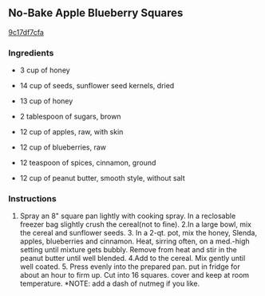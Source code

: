 ## No-Bake Apple Blueberry Squares

[9c17df7cfa](http://www.food.com/recipe/no-bake-apple-blueberry-squares-301932)

### Ingredients

 - 3 cup of honey

 - 14 cup of seeds, sunflower seed kernels, dried

 - 13 cup of honey

 - 2 tablespoon of sugars, brown

 - 12 cup of apples, raw, with skin

 - 12 cup of blueberries, raw

 - 12 teaspoon of spices, cinnamon, ground

 - 12 cup of peanut butter, smooth style, without salt

### Instructions

1. Spray an 8" square pan lightly with cooking spray. In a reclosable freezer bag slightly crush the cereal(not to fine). 2.In a large bowl, mix the cereal and sunflower seeds. 3. In a 2-qt. pot, mix the honey, Slenda, apples, blueberries and cinnamon. Heat, sirring often, on a med.-high setting until mixture gets bubbly. Remove from heat and stir in the peanut butter until well blended. 4.Add to the cereal. Mix gently until well coated. 5. Press evenly into the prepared pan. put in fridge for about an hour to firm up. Cut into 16 squares. cover and keep at room temperature. *NOTE: add a dash of nutmeg if you like.